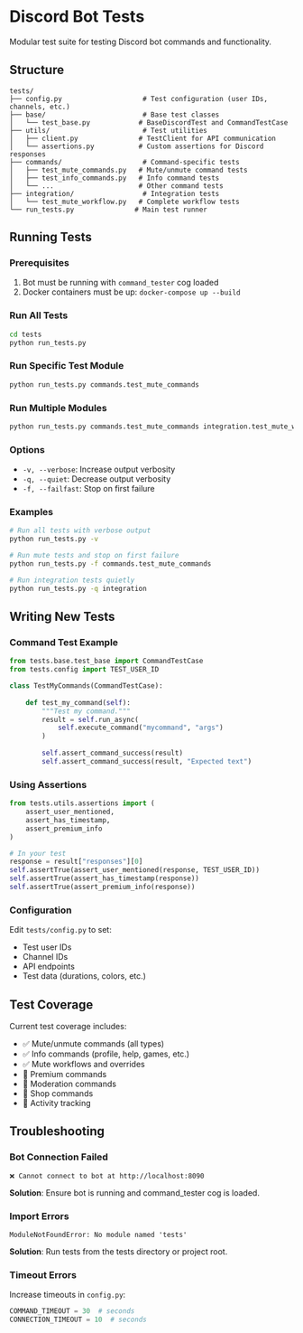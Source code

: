 # Discord Bot Tests

Modular test suite for testing Discord bot commands and functionality.

## Structure

```
tests/
├── config.py                    # Test configuration (user IDs, channels, etc.)
├── base/                        # Base test classes
│   └── test_base.py            # BaseDiscordTest and CommandTestCase
├── utils/                       # Test utilities
│   ├── client.py               # TestClient for API communication
│   └── assertions.py           # Custom assertions for Discord responses
├── commands/                    # Command-specific tests
│   ├── test_mute_commands.py   # Mute/unmute command tests
│   ├── test_info_commands.py   # Info command tests
│   └── ...                     # Other command tests
├── integration/                 # Integration tests
│   └── test_mute_workflow.py   # Complete workflow tests
└── run_tests.py               # Main test runner
```

## Running Tests

### Prerequisites

1. Bot must be running with `command_tester` cog loaded
2. Docker containers must be up: `docker-compose up --build`

### Run All Tests

```bash
cd tests
python run_tests.py
```

### Run Specific Test Module

```bash
python run_tests.py commands.test_mute_commands
```

### Run Multiple Modules

```bash
python run_tests.py commands.test_mute_commands integration.test_mute_workflow
```

### Options

- `-v, --verbose`: Increase output verbosity
- `-q, --quiet`: Decrease output verbosity  
- `-f, --failfast`: Stop on first failure

### Examples

```bash
# Run all tests with verbose output
python run_tests.py -v

# Run mute tests and stop on first failure
python run_tests.py -f commands.test_mute_commands

# Run integration tests quietly
python run_tests.py -q integration
```

## Writing New Tests

### Command Test Example

```python
from tests.base.test_base import CommandTestCase
from tests.config import TEST_USER_ID

class TestMyCommands(CommandTestCase):
    
    def test_my_command(self):
        """Test my command."""
        result = self.run_async(
            self.execute_command("mycommand", "args")
        )
        
        self.assert_command_success(result)
        self.assert_command_success(result, "Expected text")
```

### Using Assertions

```python
from tests.utils.assertions import (
    assert_user_mentioned,
    assert_has_timestamp,
    assert_premium_info
)

# In your test
response = result["responses"][0]
self.assertTrue(assert_user_mentioned(response, TEST_USER_ID))
self.assertTrue(assert_has_timestamp(response))
self.assertTrue(assert_premium_info(response))
```

### Configuration

Edit `tests/config.py` to set:
- Test user IDs
- Channel IDs
- API endpoints
- Test data (durations, colors, etc.)

## Test Coverage

Current test coverage includes:

- ✅ Mute/unmute commands (all types)
- ✅ Info commands (profile, help, games, etc.)
- ✅ Mute workflows and overrides
- 🔲 Premium commands
- 🔲 Moderation commands
- 🔲 Shop commands
- 🔲 Activity tracking

## Troubleshooting

### Bot Connection Failed

```
❌ Cannot connect to bot at http://localhost:8090
```

**Solution**: Ensure bot is running and command_tester cog is loaded.

### Import Errors

```
ModuleNotFoundError: No module named 'tests'
```

**Solution**: Run tests from the tests directory or project root.

### Timeout Errors

Increase timeouts in `config.py`:
```python
COMMAND_TIMEOUT = 30  # seconds
CONNECTION_TIMEOUT = 10  # seconds
```